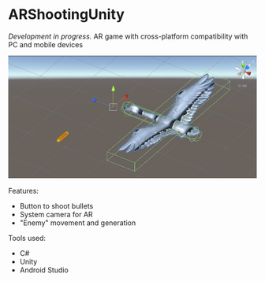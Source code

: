 # ARShootingUnity
_Development in progress._ AR game with cross-platform compatibility with PC and mobile devices

![goose_model](screenshots/goose_bullet.png)

Features:
- Button to shoot bullets
- System camera for AR
- "Enemy" movement and generation

Tools used:
- C#
- Unity
- Android Studio
